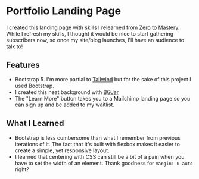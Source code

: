 # Portfolio Landing Page

I created this landing page with skills I relearned from [Zero to Mastery](https://zerotomastery.io). While I refresh my skills, I thought it would be nice to start gathering subscribers now, so once my site/blog launches, I'll have an audience to talk to!

## Features

-   Bootstrap 5. I'm more partial to [Tailwind](https://tailwindcss.com) but for the sake of this project I used Bootstrap.
-   I created this neat background with [BGJar](https://bgjar.com/)
-   The "Learn More" button takes you to a Mailchimp landing page so you can sign up and be added to my waitlist.

## What I Learned

-   Bootstrap is less cumbersome than what I remember from previous iterations of it. The fact that it's built with flexbox makes it easier to create a simple, yet responsive layout.
-   I learned that centering with CSS can still be a bit of a pain when you have to set the width of an element. Thank goodness for `margin: 0 auto` right?
